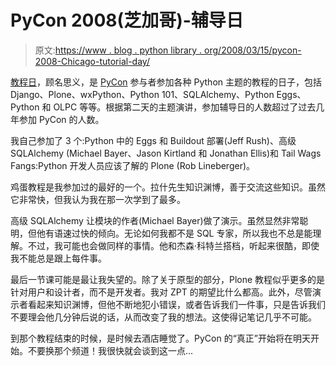 # PyCon 2008(芝加哥)-辅导日

> 原文:[https://www . blog . python library . org/2008/03/15/pycon-2008-Chicago-tutorial-day/](https://www.blog.pythonlibrary.org/2008/03/15/pycon-2008-chicago-tutorial-day/)

[教程日](http://us.pycon.org/2008/tutorials/)，顾名思义，是 [PyCon](http://us.pycon.org/) 参与者参加各种 Python 主题的教程的日子，包括 Django、Plone、wxPython、Python 101、SQLAlchemy、Python Eggs、Python 和 OLPC 等等。根据第二天的主题演讲，参加辅导日的人数超过了过去几年参加 PyCon 的人数。

我自己参加了 3 个:Python 中的 Eggs 和 Buildout 部署(Jeff Rush)、高级 SQLAlchemy (Michael Bayer、Jason Kirtland 和 Jonathan Ellis)和 Tail Wags Fangs:Python 开发人员应该了解的 Plone (Rob Lineberger)。

鸡蛋教程是我参加过的最好的一个。拉什先生知识渊博，善于交流这些知识。虽然它非常快，但我认为我在那一次学到了最多。

高级 SQLAlchemy 让模块的作者(Michael Bayer)做了演示。虽然显然非常聪明，但他有语速过快的倾向。无论如何我都不是 SQL 专家，所以我也不总是能理解。不过，我可能也会做同样的事情。他和杰森·科特兰搭档，听起来很酷，即使我不能总是跟上每件事。

最后一节课可能是最让我失望的。除了关于原型的部分，Plone 教程似乎更多的是针对用户和设计者，而不是开发者。我对 ZPT 的期望比什么都高。此外，尽管演示者看起来知识渊博，但他不断地犯小错误，或者告诉我们一件事，只是告诉我们不要理会他几分钟后说的话，从而改变了我的想法。这使得记笔记几乎不可能。

到那个教程结束的时候，是时候去酒店睡觉了。PyCon 的“真正”开始将在明天开始。不要换那个频道！我很快就会谈到这一点...